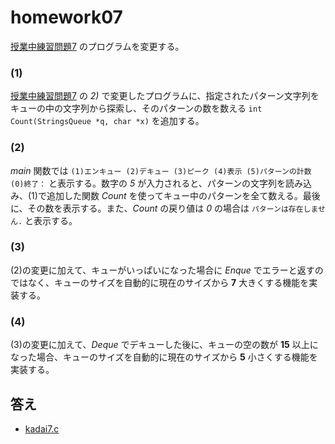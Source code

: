 # homework07

[授業中練習問題7](../prob07) のプログラムを変更する。

### (1)

[授業中練習問題7](../prob07) の *2)* で変更したプログラムに、指定されたパターン文字列をキューの中の文字列から探索し、そのパターンの数を数える `int Count(StringsQueue *q, char *x)` を追加する。

### (2)

*main* 関数では `(1)エンキュー (2)デキュー (3)ピーク (4)表示 (5)パターンの計数 (0)終了：` と表示する。数字の *5* が入力されると、パターンの文字列を読み込み、(1)で追加した関数 *Count* を使ってキュー中のパターンを全て数える。最後に、その数を表示する。また、*Count* の戻り値は *0* の場合は `パターンは存在しません.` と表示する。

### (3)

(2)の変更に加えて、キューがいっぱいになった場合に *Enque* でエラーと返すのではなく、キューのサイズを自動的に現在のサイズから **7** 大きくする機能を実装する。

### (4)

(3)の変更に加えて、*Deque* でデキューした後に、キューの空の数が **15** 以上になった場合、キューのサイズを自動的に現在のサイズから **5** 小さくする機能を実装する。

## 答え

- [kadai7.c](./kadai7.c)